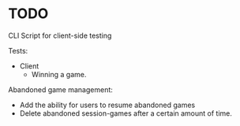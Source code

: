 # TODO

CLI Script for client-side testing

Tests:

- Client
	- Winning a game.

Abandoned game management:
- Add the ability for users to resume abandoned games
- Delete abandoned session-games after a certain amount of time.